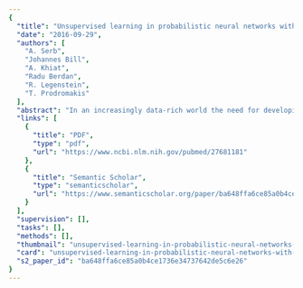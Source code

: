 ```yaml
---
{
  "title": "Unsupervised learning in probabilistic neural networks with multi-state metal-oxide memristive synapses",
  "date": "2016-09-29",
  "authors": [
    "A. Serb",
    "Johannes Bill",
    "A. Khiat",
    "Radu Berdan",
    "R. Legenstein",
    "T. Prodromakis"
  ],
  "abstract": "In an increasingly data-rich world the need for developing computing systems that cannot only process, but ideally also interpret big data is becoming continuously more pressing. Brain-inspired concepts have shown great promise towards addressing this need. Here we demonstrate unsupervised learning in a probabilistic neural network that utilizes metal-oxide memristive devices as multi-state synapses. Our approach can be exploited for processing unlabelled data and can adapt to time-varying clusters that underlie incoming data by supporting the capability of reversible unsupervised learning. The potential of this work is showcased through the demonstration of successful learning in the presence of corrupted input data and probabilistic neurons, thus paving the way towards robust big-data processors.",
  "links": [
    {
      "title": "PDF",
      "type": "pdf",
      "url": "https://www.ncbi.nlm.nih.gov/pubmed/27681181"
    },
    {
      "title": "Semantic Scholar",
      "type": "semanticscholar",
      "url": "https://www.semanticscholar.org/paper/ba648ffa6ce85a0b4ce1736e34737642de5c6e26"
    }
  ],
  "supervision": [],
  "tasks": [],
  "methods": [],
  "thumbnail": "unsupervised-learning-in-probabilistic-neural-networks-with-multi-state-metal-oxide-memristive-synapses-thumb.jpg",
  "card": "unsupervised-learning-in-probabilistic-neural-networks-with-multi-state-metal-oxide-memristive-synapses-card.jpg",
  "s2_paper_id": "ba648ffa6ce85a0b4ce1736e34737642de5c6e26"
}
---
```


